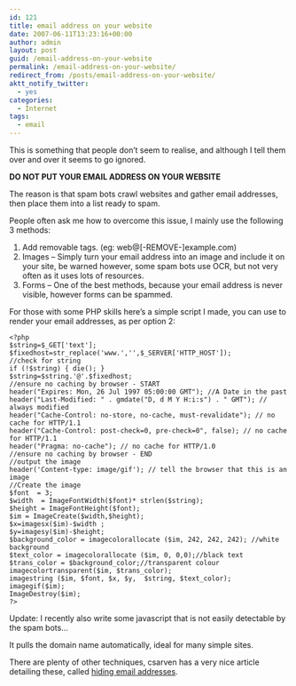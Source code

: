 ```yaml
---
id: 121
title: email address on your website
date: 2007-06-11T13:23:16+00:00
author: admin
layout: post
guid: /email-address-on-your-website
permalink: /email-address-on-your-website/
redirect_from: /posts/email-address-on-your-website/
aktt_notify_twitter:
  - yes
categories:
  - Internet
tags:
  - email
---
```

<p class="lead">
  This is something that people don&#8217;t seem to realise, and although I tell them over and over it seems to go ignored.
</p>

**DO NOT PUT YOUR EMAIL ADDRESS ON YOUR WEBSITE**

The reason is that spam bots crawl websites and gather email addresses, then place them into a list ready to spam.

<!--more-->
People often ask me how to overcome this issue, I mainly use the following 3 methods:

  1. Add removable tags. (eg: web@[-REMOVE-]example.com)
  2. Images &#8211; Simply turn your email address into an image and include it on your site, be warned however, some spam bots use OCR, but not very often as it uses lots of resources.
  3. Forms &#8211; One of the best methods, because your email address is never visible, however forms can be spammed.

For those with some PHP skills here&#8217;s a simple script I made, you can use to render your email addresses, as per option 2:

```
<?php
$string=$_GET['text'];
$fixedhost=str_replace('www.','',$_SERVER['HTTP_HOST']);
//check for string
if (!$string) { die(); }
$string=$string.'@'.$fixedhost;
//ensure no caching by browser - START
header("Expires: Mon, 26 Jul 1997 05:00:00 GMT"); //A Date in the past
header("Last-Modified: " . gmdate("D, d M Y H:i:s") . " GMT"); // always modified
header("Cache-Control: no-store, no-cache, must-revalidate"); // no cache for HTTP/1.1
header("Cache-Control: post-check=0, pre-check=0", false); // no cache for HTTP/1.1
header("Pragma: no-cache"); // no cache for HTTP/1.0
//ensure no caching by browser - END
//output the image
header('Content-type: image/gif'); // tell the browser that this is an image
//Create the image
$font  = 3;
$width  = ImageFontWidth($font)* strlen($string);
$height = ImageFontHeight($font);
$im = ImageCreate($width,$height);
$x=imagesx($im)-$width ;
$y=imagesy($im)-$height;
$background_color = imagecolorallocate ($im, 242, 242, 242); //white background
$text_color = imagecolorallocate ($im, 0, 0,0);//black text
$trans_color = $background_color;//transparent colour
imagecolortransparent($im, $trans_color);
imagestring ($im, $font, $x, $y,  $string, $text_color);
imagegif($im);
ImageDestroy($im); 
?>
```

Update: I recently also write some javascript that is not easily detectable by the spam bots&#8230;

> <script language=&#8221;JavaScript&#8221; type=&#8221;text/javascript&#8221;>
> <!&#8211;
> var who = &#8216;info&#8217;;
> var at = &#8216;@&#8217;;
> URL=self.location.href;
> prefix=URL.substring(0,URL.indexOf(&#8216;.&#8217;)+1);
> URLremain=URL.substring(prefix.length,URL.length);
> domain=&#8221;;
> if((prefix==&#8217;http://www.&#8217;) || (prefix==&#8217;www.&#8217;)) {
> domain=URLremain.substring(0,URLremain.indexOf(&#8216;/&#8217;));
> }
> else {
> prefix2=URL.substring(0,7);
> if (prefix2==&#8217;http://&#8217;) {
> URLremain2=URL.substring(prefix2.length,URL.length);
> domain=URLremain2.substring(0,URLremain2.indexOf(&#8216;/&#8217;));
> }
> else{ domain=URL.substring(0,URL.indexOf(&#8216;/&#8217;)); }
> }
> document.write(who + at + domain);
> //&#8211;>
> </script>

It pulls the domain name automatically, ideal for many simple sites.

There are plenty of other techniques, csarven has a very nice article detailing these, called [hiding email addresses](http://www.csarven.ca/hiding-email-addresses).